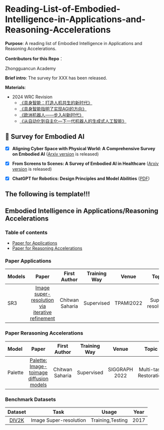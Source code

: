 # Reading-List-of-Embodied-Intelligence-in-Applications-and-Reasoning-Accelerations

**Purpose**: A reading list of Embodied Intelligence in Applications and Reasoning Accelerations.

**Contributors for this Repo**：

Zhongguancun Academy

**Brief intro**: The survey for XXX has been released.

**Materials**:

- 2024 WRC Revision
  + [《具身智能：打造人机共生的新时代》](https://www.bilibili.com/video/BV1qKPyeHEar)
  + [《具身智能指明了实现AGI的方向》](https://www.bilibili.com/video/BV1dtPCe7E1L)
  + [《欧洲机器人——步入AI新时代》](https://www.bilibili.com/video/BV1GXPkeGEU1)
  + [《从自动化到自主化—下一代机器人的生成式人工智能》](https://www.bilibili.com/video/BV15pfbYoEsr)



## 🌟 Survey for Embodied AI
- [x] **Aligning Cyber Space with Physical World: A Comprehensive Survey on Embodied AI** ([Arxiv version](https://arxiv.org/pdf/2407.06886.pdf) is released)
- [x] **From Screens to Scenes: A Survey of Embodied AI in Healthcare** ([Arxiv version](https://arxiv.org/abs/2501.07468.pdf) is released)
- [x] **ChatGPT for Robotics: Design Principles and Model Abilities** ([PDF](https://www.microsoft.com/en-us/research/uploads/prod/2023/02/ChatGPT___Robotics.pdf))



## The following is template!!!
## Embodied Intelligence in Applications/Reasoning Accelerations 
### Table of contents
<!-- - [Survey paper](#survey-paper)
- [Table of contents](#table-of-contents) -->
- [Paper for Applications](#paper-applications)
- [Paper for Reasoning Accelerations](#paper-reasoning-accelerations)
  <!-- - [Recommended Datasets](#recommended-datasets)
  - [All Datasets](#all-datasets) -->

### Paper Applications <a name="paper-applications"></a>
|Models| Paper | First Author | Training Way | Venue | Topic | Project |
| :-- | :---: | :--: | :--: |:--:|:--:| :--: |
|SR3| [Image super-resolution via iterative refinement](https://ieeexplore.ieee.org/document/9887996x) | Chitwan Saharia | Supervised |TPAMI2022 | Super-resolution | [![Stars](https://img.shields.io/github/stars/Janspiry/Image-Super-Resolution-via-Iterative-Refinement.svg?style=social&label=Star)](https://github.com/Janspiry/Image-Super-Resolution-via-Iterative-Refinement) |

### Paper Rerasoning Accelerations <a name="paper-reasoning-accelerations"></a>
| Model | Paper | First Author | Training Way | Venue | Topic | Project |
| :--- | :---: | :---: | :--: | :--: |:--: | :--: |
|Palette| [Palette: Image-toimage diffusion models](https://arxiv.org/abs/2111.05826) | Chitwan Saharia | Supervised | SIGGRAPH 2022 | Multi-task Restoration | [![Stars](https://img.shields.io/github/stars/Janspiry/Palette-Image-to-Image-Diffusion-Models.svg?style=social&label=Star)](https://github.com/Janspiry/Palette-Image-to-Image-Diffusion-Models) |

### Benchmark Datasets
|Dataset|Task|Usage|Year|
|:----:|:----:|:----:|:----:|
|[DIV2K](https://data.vision.ee.ethz.ch/cvl/DIV2K)|Image Super-resolution|Training,Testing|2017|
